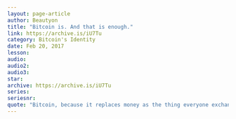 ```yaml
---
layout: page-article
author: Beautyon
title: "Bitcoin is. And that is enough."
link: https://archive.is/iU7Tu
category: Bitcoin's Identity
date: Feb 20, 2017
lesson: 
audio: 
audio2: 
audio3: 
star: 
archive: https://archive.is/iU7Tu
series: 
seriesnr: 
quote: "Bitcoin, because it replaces money as the thing everyone exchanges for goods and services, will be the biggest software project in the history of the world, touching more people than television did, and spreading prosperity everywhere at the speed of light, eliminating payer and identity fraud, opening the third world to e-commerce, and saving everyone billions. Anything that stops this, slows it down, increases friction, and seeks to prevent its spread is against humanity."
---
```

